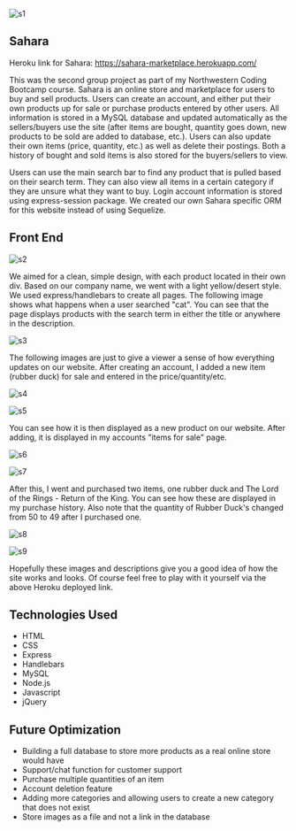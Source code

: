 ![s1](https://i.imgur.com/XJCbx4J.png)

## Sahara

Heroku link for Sahara: https://sahara-marketplace.herokuapp.com/

This was the second group project as part of my Northwestern Coding Bootcamp course. Sahara is an online store and marketplace for users to buy and sell products. Users can create an account, and either put their own products up for sale or purchase products entered by other users. All information is stored in a MySQL database and updated automatically as the sellers/buyers use the site (after items are bought, quantity goes down, new products to be sold are added to database, etc.). Users can also update their own items (price, quantity, etc.) as well as delete their postings. Both a history of bought and sold items is also stored for the buyers/sellers to view.

Users can use the main search bar to find any product that is pulled based on their search term. They can also view all items in a certain category if they are unsure what they want to buy. Login account information is stored using express-session package. We created our own Sahara specific ORM for this website instead of using Sequelize.

## Front End

![s2](https://i.imgur.com/Ae8UdGO.png)

We aimed for a clean, simple design, with each product located in their own div. Based on our company name, we went with a light yellow/desert style. We used express/handlebars to create all pages. The following image shows what happens when a user searched "cat". You can see that the page displays products with the search term in either the title or anywhere in the description.

![s3](https://i.imgur.com/HeZB5Sr.png)

The following images are just to give a viewer a sense of how everything updates on our website. After creating an account, I added a new item (rubber duck) for sale and entered in the price/quantity/etc. 

![s4](https://i.imgur.com/r37PDmB.png)

![s5](https://i.imgur.com/KWwZdBd.png)

You can see how it is then displayed as a new product on our website. After adding, it is displayed in my accounts "items for sale" page. 

![s6](https://i.imgur.com/Ov8k7q0.png)

![s7](https://i.imgur.com/v56gKtn.png)


After this, I went and purchased two items, one rubber duck and The Lord of the Rings - Return of the King. You can see how these are displayed in my purchase history. Also note that the quantity of Rubber Duck's changed from 50 to 49 after I purchased one.

![s8](https://i.imgur.com/8ui7JaM.png)

![s9](https://i.imgur.com/TOZKjR9.png)


Hopefully these images and descriptions give you a good idea of how the site works and looks. Of course feel free to play with it yourself via the above Heroku deployed link.


## Technologies Used
* HTML
* CSS
* Express
* Handlebars
* MySQL
* Node.js
* Javascript
* jQuery



## Future Optimization
* Building a full database to store more products as a real online store would have
* Support/chat function for customer support
* Purchase multiple quantities of an item
* Account deletion feature
* Adding more categories and allowing users to create a new category that does not exist
* Store images as a file and not a link in the database
